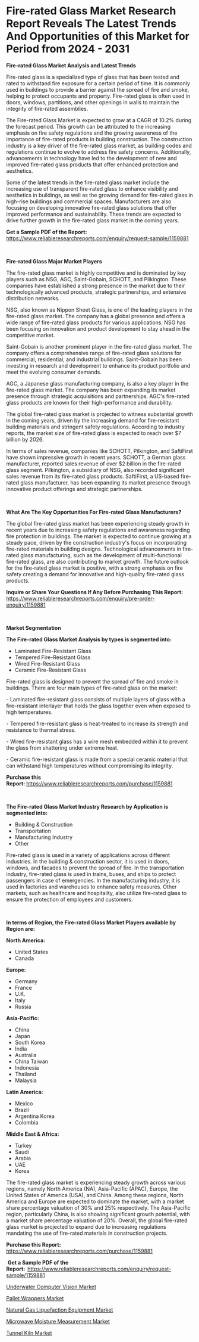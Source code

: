 <p><h1>Fire-rated Glass Market Research Report Reveals The Latest Trends And Opportunities of this Market for Period from 2024 - 2031</h1></p><p><strong>Fire-rated Glass Market Analysis and Latest Trends</strong></p>
<p><p>Fire-rated glass is a specialized type of glass that has been tested and rated to withstand fire exposure for a certain period of time. It is commonly used in buildings to provide a barrier against the spread of fire and smoke, helping to protect occupants and property. Fire-rated glass is often used in doors, windows, partitions, and other openings in walls to maintain the integrity of fire-rated assemblies.</p><p>The Fire-rated Glass Market is expected to grow at a CAGR of 10.2% during the forecast period. This growth can be attributed to the increasing emphasis on fire safety regulations and the growing awareness of the importance of fire-rated products in building construction. The construction industry is a key driver of the fire-rated glass market, as building codes and regulations continue to evolve to address fire safety concerns. Additionally, advancements in technology have led to the development of new and improved fire-rated glass products that offer enhanced protection and aesthetics.</p><p>Some of the latest trends in the fire-rated glass market include the increasing use of transparent fire-rated glass to enhance visibility and aesthetics in buildings, as well as the growing demand for fire-rated glass in high-rise buildings and commercial spaces. Manufacturers are also focusing on developing innovative fire-rated glass solutions that offer improved performance and sustainability. These trends are expected to drive further growth in the fire-rated glass market in the coming years.</p></p>
<p><strong>Get a Sample PDF of the Report:&nbsp;</strong> <a href="https://www.reliableresearchreports.com/enquiry/request-sample/1159881">https://www.reliableresearchreports.com/enquiry/request-sample/1159881</a></p>
<p>&nbsp;</p>
<p><strong>Fire-rated Glass Major Market Players</strong></p>
<p><p>The fire-rated glass market is highly competitive and is dominated by key players such as NSG, AGC, Saint-Gobain, SCHOTT, and Pilkington. These companies have established a strong presence in the market due to their technologically advanced products, strategic partnerships, and extensive distribution networks.</p><p>NSG, also known as Nippon Sheet Glass, is one of the leading players in the fire-rated glass market. The company has a global presence and offers a wide range of fire-rated glass products for various applications. NSG has been focusing on innovation and product development to stay ahead in the competitive market.</p><p>Saint-Gobain is another prominent player in the fire-rated glass market. The company offers a comprehensive range of fire-rated glass solutions for commercial, residential, and industrial buildings. Saint-Gobain has been investing in research and development to enhance its product portfolio and meet the evolving consumer demands.</p><p>AGC, a Japanese glass manufacturing company, is also a key player in the fire-rated glass market. The company has been expanding its market presence through strategic acquisitions and partnerships. AGC's fire-rated glass products are known for their high-performance and durability.</p><p>The global fire-rated glass market is projected to witness substantial growth in the coming years, driven by the increasing demand for fire-resistant building materials and stringent safety regulations. According to industry reports, the market size of fire-rated glass is expected to reach over $7 billion by 2026.</p><p>In terms of sales revenue, companies like SCHOTT, Pilkington, and SaftiFirst have shown impressive growth in recent years. SCHOTT, a German glass manufacturer, reported sales revenue of over $2 billion in the fire-rated glass segment. Pilkington, a subsidiary of NSG, also recorded significant sales revenue from its fire-rated glass products. SaftiFirst, a US-based fire-rated glass manufacturer, has been expanding its market presence through innovative product offerings and strategic partnerships.</p></p>
<p>&nbsp;</p>
<p><strong>What Are The Key Opportunities For Fire-rated Glass Manufacturers?</strong></p>
<p><p>The global fire-rated glass market has been experiencing steady growth in recent years due to increasing safety regulations and awareness regarding fire protection in buildings. The market is expected to continue growing at a steady pace, driven by the construction industry's focus on incorporating fire-rated materials in building designs. Technological advancements in fire-rated glass manufacturing, such as the development of multi-functional fire-rated glass, are also contributing to market growth. The future outlook for the fire-rated glass market is positive, with a strong emphasis on fire safety creating a demand for innovative and high-quality fire-rated glass products.</p></p>
<p><strong>Inquire or Share Your Questions If Any Before Purchasing This Report:</strong> <a href="https://www.reliableresearchreports.com/enquiry/pre-order-enquiry/1159881">https://www.reliableresearchreports.com/enquiry/pre-order-enquiry/1159881</a></p>
<p>&nbsp;</p>
<p><strong>Market Segmentation</strong></p>
<p><strong>The Fire-rated Glass Market Analysis by types is segmented into:</strong></p>
<p><ul><li>Laminated Fire-Resistant Glass</li><li>Tempered Fire-Resistant Glass</li><li>Wired Fire-Resistant Glass</li><li>Ceramic Fire-Resistant Glass</li></ul></p>
<p><p>Fire-rated glass is designed to prevent the spread of fire and smoke in buildings. There are four main types of fire-rated glass on the market:</p><p>- Laminated fire-resistant glass consists of multiple layers of glass with a fire-resistant interlayer that holds the glass together even when exposed to high temperatures.</p><p>- Tempered fire-resistant glass is heat-treated to increase its strength and resistance to thermal stress.</p><p>- Wired fire-resistant glass has a wire mesh embedded within it to prevent the glass from shattering under extreme heat.</p><p>- Ceramic fire-resistant glass is made from a special ceramic material that can withstand high temperatures without compromising its integrity.</p></p>
<p><strong>Purchase this Report:&nbsp;</strong><a href="https://www.reliableresearchreports.com/purchase/1159881">https://www.reliableresearchreports.com/purchase/1159881</a></p>
<p>&nbsp;</p>
<p><strong>The Fire-rated Glass Market Industry Research by Application is segmented into:</strong></p>
<p><ul><li>Building & Construction</li><li>Transportation</li><li>Manufacturing Industry</li><li>Other</li></ul></p>
<p><p>Fire-rated glass is used in a variety of applications across different industries. In the building & construction sector, it is used in doors, windows, and facades to prevent the spread of fire. In the transportation industry, fire-rated glass is used in trains, buses, and ships to protect passengers in case of emergencies. In the manufacturing industry, it is used in factories and warehouses to enhance safety measures. Other markets, such as healthcare and hospitality, also utilize fire-rated glass to ensure the protection of employees and customers.</p></p>
<p>&nbsp;</p>
<p><strong>In terms of Region, the Fire-rated Glass Market Players available by Region are:</strong></p>
<p>
    <p> <strong> North America: </strong>
        <ul>
            <li>United States</li>
            <li>Canada</li>
        </ul>
        </p> 
    <p> <strong> Europe: </strong>
        <ul>
            <li>Germany</li>
            <li>France</li>
            <li>U.K.</li>
            <li>Italy</li>
            <li>Russia</li>
        </ul>
        </p> 
    <p> <strong> Asia-Pacific: </strong>
        <ul>
            <li>China</li>
            <li>Japan</li>
            <li>South Korea</li>
            <li>India</li>
            <li>Australia</li>
            <li>China Taiwan</li>
            <li>Indonesia</li>
            <li>Thailand</li>
            <li>Malaysia</li>
        </ul>
        </p> 
    <p> <strong> Latin America: </strong>
        <ul>
            <li>Mexico</li>
            <li>Brazil</li>
            <li>Argentina Korea</li>
            <li>Colombia</li>
        </ul>
        </p> 
    <p> <strong> Middle East & Africa: </strong>
        <ul>
            <li>Turkey</li>
            <li>Saudi</li>
            <li>Arabia</li>
            <li>UAE</li>
            <li>Korea</li>
        </ul>
    </p>
    </p>
<p><p>The fire-rated glass market is experiencing steady growth across various regions, namely North America (NA), Asia-Pacific (APAC), Europe, the United States of America (USA), and China. Among these regions, North America and Europe are expected to dominate the market, with a market share percentage valuation of 30% and 25% respectively. The Asia-Pacific region, particularly China, is also showing significant growth potential, with a market share percentage valuation of 20%. Overall, the global fire-rated glass market is projected to expand due to increasing regulations mandating the use of fire-rated materials in construction projects.</p></p>
<p><strong>Purchase this Report: </strong><a href="https://www.reliableresearchreports.com/purchase/1159881">https://www.reliableresearchreports.com/purchase/1159881</a></p>
<p>&nbsp;<strong>Get a Sample PDF of the Report:&nbsp;&nbsp;</strong><a href="https://www.reliableresearchreports.com/enquiry/request-sample/1159881">https://www.reliableresearchreports.com/enquiry/request-sample/1159881</a></p>
<p><strong></strong></p>
<p><p><a href="https://medium.com/@zitakuvalis/underwater-computer-vision-market-trends-forecast-and-competitive-analysis-to-2031-91af851e70c2">Underwater Computer Vision Market</a></p><p><a href="https://medium.com/@zitakuvalis/pallet-wrappers-market-trends-forecast-and-competitive-analysis-to-2031-cc5e4ab80f74">Pallet Wrappers Market</a></p><p><a href="https://medium.com/@zitakuvalis/analyzing-natural-gas-liquefaction-equipment-market-global-industry-perspective-and-forecast-2024-f26d59506c01">Natural Gas Liquefaction Equipment Market</a></p><p><a href="https://medium.com/@zitakuvalis/microwave-moisture-measurement-market-size-and-market-trends-complete-industry-overview-2024-to-e8ca908ec64e">Microwave Moisture Measurement Market</a></p><p><a href="https://medium.com/@zitakuvalis/tunnel-kiln-market-insights-into-market-cagr-market-trends-and-growth-strategies-206b978e21a4">Tunnel Kiln Market</a></p></p>